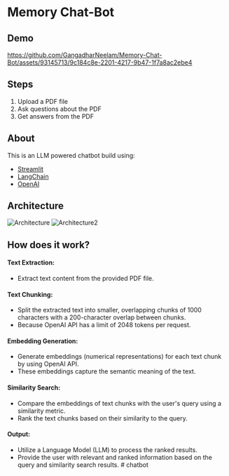 # Memory Chat-Bot
## Demo

https://github.com/GangadharNeelam/Memory-Chat-Bot/assets/93145713/9c184c8e-2201-4217-9b47-1f7a8ac2ebe4





## Steps
1. Upload a PDF file
2. Ask questions about the PDF
3. Get answers from the PDF

## About
This is an LLM powered chatbot build using:
 - [Streamlit](https://streamlit.io/)
 - [LangChain](https://python.langchain.com/docs/get_started/introduction.html)
 - [OpenAI](https://openai.com/)

## Architecture
![Architecture](https://github.com/GangadharNeelam/Memory-Chat-Bot/assets/93145713/679b2af6-acf4-4de1-bf4c-e599544b549c)
![Architecture2](https://github.com/GangadharNeelam/Memory-Chat-Bot/assets/93145713/76891f0c-99e1-4a2a-ae3c-a49eb0cdc951)


## How does it work?
#### Text Extraction: 
 - Extract text content from the provided PDF file.
#### Text Chunking: 
 - Split the extracted text into smaller, overlapping chunks of 1000 characters with a 200-character overlap between chunks.
 - Because OpenAI API has a limit of 2048 tokens per request.
#### Embedding Generation:
 - Generate embeddings (numerical representations) for each text chunk by using OpenAI API.
 - These embeddings capture the semantic meaning of the text.
#### Similarity Search: 
 - Compare the embeddings of text chunks with the user's query using a similarity metric.
 - Rank the text chunks based on their similarity to the query.
#### Output:
 - Utilize a Language Model (LLM) to process the ranked results.
 - Provide the user with relevant and ranked information based on the query and similarity search results.
#   c h a t b o t  
 